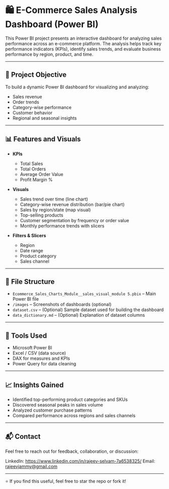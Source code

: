 # 🛍️ E-Commerce Sales Analysis Dashboard (Power BI)

This Power BI project presents an interactive dashboard for analyzing sales performance across an e-commerce platform. The analysis helps track key performance indicators (KPIs), identify sales trends, and evaluate business performance by region, product, and time.

---

## 📌 Project Objective

To build a dynamic Power BI dashboard for visualizing and analyzing:
- Sales revenue
- Order trends
- Category-wise performance
- Customer behavior
- Regional and seasonal insights

---

## 📊 Features and Visuals

- **KPIs**
  - Total Sales
  - Total Orders
  - Average Order Value
  - Profit Margin %

- **Visuals**
  - Sales trend over time (line chart)
  - Category-wise revenue distribution (bar/pie chart)
  - Sales by region/state (map visual)
  - Top-selling products
  - Customer segmentation by frequency or order value
  - Monthly performance trends with slicers

- **Filters & Slicers**
  - Region
  - Date range
  - Product category
  - Sales channel

---

## 📁 File Structure

- `Ecommerce_Sales_Charts_Module__sales_visual_module 5.pbix` – Main Power BI file
- `/images` – Screenshots of dashboards (optional)
- `dataset.csv` – (Optional) Sample dataset used for building the dashboard
- `data_dictionary.md` – (Optional) Explanation of dataset columns

---

## 🔧 Tools Used

- Microsoft Power BI
- Excel / CSV (data source)
- DAX for measures and KPIs
- Power Query for data cleaning

---

## 📈 Insights Gained

- Identified top-performing product categories and SKUs
- Discovered seasonal peaks in sales volume
- Analyzed customer purchase patterns
- Compared performance across regions and sales channels

---

## 📬 Contact

Feel free to reach out for feedback, collaboration, or discussion:

LinkedIn: https://www.linkedin.com/in/rajeev-selvam-7a6538325/
Email: rajeevjammy@gmail.com

---

⭐ If you find this useful, feel free to star the repo or fork it!
